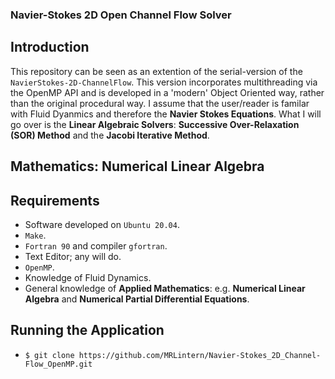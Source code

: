 ### Navier-Stokes 2D Open Channel Flow Solver

## Introduction
This repository can be seen as an extention of the serial-version of the `NavierStokes-2D-ChannelFlow`.
This version incorporates multithreading via the OpenMP API and is developed in a 'modern' Object Oriented way, rather than the original procedural way.
I assume that the user/reader is familar with Fluid Dyanmics and therefore the **Navier Stokes Equations**.
What I will go over is the **Linear Algebraic Solvers**: **Successive Over-Relaxation (SOR) Method** and the **Jacobi Iterative Method**.

## Mathematics: Numerical Linear Algebra

## Requirements

* Software developed on `Ubuntu 20.04`.
* `Make`.
* `Fortran 90` and compiler `gfortran`.
* Text Editor; any will do.
* `OpenMP`.
* Knowledge of Fluid Dynamics.
* General knowledge of **Applied Mathematics**: e.g. **Numerical Linear Algebra** and **Numerical Partial Differential Equations**.

## Running the Application

* `$ git clone https://github.com/MRLintern/Navier-Stokes_2D_Channel-Flow_OpenMP.git`
